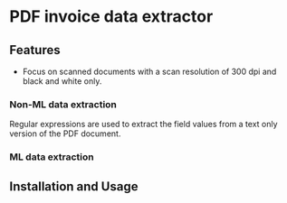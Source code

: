 # PDF invoice data extractor

## Features

- Focus on scanned documents with a scan resolution of 300 dpi and black and white only.

### Non-ML data extraction

Regular expressions are used to extract the field values from a text only version of the PDF document.

### ML data extraction

## Installation and Usage
